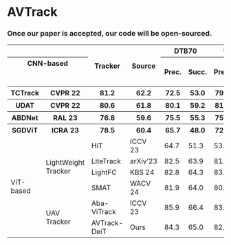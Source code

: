 # AVTrack
### Once our paper is accepted, our code will be open-sourced.



<table class="tg">
<thead>
  <tr>
    <th class="tg-baqh" colspan="2"></th>
    <th class="tg-baqh" rowspan="2">Tracker</th>
    <th class="tg-baqh" rowspan="2">Source</th>
    <th class="tg-baqh" colspan="2">DTB70</th>
    <th class="tg-baqh" colspan="2">UAVDT</th>
    <th class="tg-baqh" colspan="2">VisDrone</th>
    <th class="tg-baqh" colspan="2">UAV123</th>
    <th class="tg-baqh" colspan="2"><span style="font-style:normal">UAV123@10fps</span></th>
    <th class="tg-baqh" colspan="2">WebUAV-3M</th>
    <th class="tg-baqh" rowspan="2">FLOPs</th>
    <th class="tg-baqh" rowspan="2">Params</th>
    <th class="tg-baqh" rowspan="2">Avg.FPS</th>
  </tr>
  <tr>
    <th class="tg-baqh" colspan="2" rowspan="5">CNN-based<br><br><br></th>
    <th class="tg-baqh">Prec.</th>
    <th class="tg-baqh">Succ.</th>
    <th class="tg-baqh">Prec.</th>
    <th class="tg-baqh">Succ.</th>
    <th class="tg-baqh">Prec.</th>
    <th class="tg-baqh">Succ.</th>
    <th class="tg-baqh">Prec.</th>
    <th class="tg-baqh">Succ.</th>
    <th class="tg-baqh">Prec.</th>
    <th class="tg-baqh">Succ.</th>
    <th class="tg-baqh">Prec.</th>
    <th class="tg-baqh">Succ.</th>
  </tr>
</thead>
<tbody>
  <tr>
    <th class="tg-baqh">TCTrack</th>
    <th class="tg-baqh">CVPR 22</th>
    <th class="tg-baqh">81.2</th>
    <th class="tg-baqh">62.2</th>
    <th class="tg-baqh">72.5</th>
    <th class="tg-baqh">53.0</th>
    <th class="tg-baqh">79.9</th>
    <th class="tg-baqh">59.4</th>
    <th class="tg-baqh">80.0</th>
    <th class="tg-baqh">60.5</th>
    <th class="tg-baqh">78.0</th>
    <th class="tg-baqh">59.9</th>
    <th class="tg-baqh">61.9</th>
    <th class="tg-baqh">45.7</th>
    <th class="tg-baqh">8.9G</th>
    <th class="tg-baqh">10.5M</th>
    <th class="tg-baqh">139.6</th>
  </tr>
  <tr>
    <th class="tg-baqh">UDAT</th>
    <th class="tg-baqh">CVPR 22</th>
    <th class="tg-baqh">80.6</th>
    <th class="tg-baqh">61.8</th>
    <th class="tg-baqh">80.1</th>
    <th class="tg-baqh">59.2</th>
    <th class="tg-baqh">81.6</th>
    <th class="tg-baqh">61.9</th>
    <th class="tg-baqh">76.1</th>
    <th class="tg-baqh">59.0</th>
    <th class="tg-baqh">77.8</th>
    <th class="tg-baqh">58.5</th>
    <th class="tg-baqh">64.8</th>
    <th class="tg-baqh">48.7</th>
    <th class="tg-baqh">23.2G</th>
    <th class="tg-baqh">55.1M</th>
    <th class="tg-baqh">31.3</th>
  </tr>
  <tr>
    <th class="tg-baqh">ABDNet</th>
    <th class="tg-baqh">RAL 23</th>
    <th class="tg-baqh">76.8</th>
    <th class="tg-baqh">59.6</th>
    <th class="tg-baqh">75.5</th>
    <th class="tg-baqh">55.3</th>
    <th class="tg-baqh">75.0</th>
    <th class="tg-baqh">57.2</th>
    <th class="tg-baqh">79.3</th>
    <th class="tg-baqh">60.7</th>
    <th class="tg-baqh">77.3</th>
    <th class="tg-baqh">59.1</th>
    <th class="tg-baqh">63.9</th>
    <th class="tg-baqh">48.7</th>
    <th class="tg-baqh">8.3G</th>
    <th class="tg-baqh">12.3M</th>
    <th class="tg-baqh">125.4</th>
  </tr>
  <tr>
    <th class="tg-baqh">SGDViT</th>
    <th class="tg-baqh">ICRA 23</th>
    <th class="tg-baqh">78.5</th>
    <th class="tg-baqh">60.4</th>
    <th class="tg-baqh">65.7</th>
    <th class="tg-baqh">48.0</th>
    <th class="tg-baqh">72.1</th>
    <th class="tg-baqh">52.1</th>
    <th class="tg-baqh">75.4</th>
    <th class="tg-baqh">57.5</th>
    <th class="tg-baqh">86.3</th>
    <th class="tg-baqh">66.1</th>
    <th class="tg-baqh">61.3</th>
    <th class="tg-baqh">45.7</th>
    <th class="tg-baqh">11.3G</th>
    <th class="tg-baqh">23.3M</th>
    <th class="tg-baqh">107.6</th>
  </tr>
  <tr>
    <td class="tg-baqh" rowspan="6">ViT-based</td>
    <td class="tg-0lax" rowspan="4">LightWeight Tracker</td>
    <td class="tg-baqh">HiT</td>
    <td class="tg-baqh">ICCV 23</td>
    <td class="tg-baqh">64.7</td>
    <td class="tg-baqh">51.3</td>
    <td class="tg-baqh">53.7</td>
    <td class="tg-baqh">41.1</td>
    <td class="tg-baqh">64.0</td>
    <td class="tg-baqh">49.9</td>
    <td class="tg-baqh">73.5</td>
    <td class="tg-baqh">58.4</td>
    <td class="tg-baqh">74.7</td>
    <td class="tg-baqh">59.1</td>
    <td class="tg-baqh">49.2</td>
    <td class="tg-baqh">39.7</td>
    <td class="tg-baqh">1.0G</td>
    <td class="tg-baqh">9.6M</td>
    <td class="tg-baqh">293.4</td>
  </tr>
  <tr>
    <td class="tg-baqh">LiteTrack</td>
    <td class="tg-baqh">arXiv’23</td>
    <td class="tg-baqh">82.5</td>
    <td class="tg-baqh">63.9</td>
    <td class="tg-baqh">81.6</td>
    <td class="tg-baqh">59.3</td>
    <td class="tg-baqh">79.7</td>
    <td class="tg-baqh">61.4</td>
    <td class="tg-baqh">84.2</td>
    <td class="tg-baqh">65.9</td>
    <td class="tg-baqh">83.1</td>
    <td class="tg-baqh">65.0</td>
    <td class="tg-baqh">69.4</td>
    <td class="tg-baqh">54.1</td>
    <td class="tg-baqh">7.3G</td>
    <td class="tg-baqh">28.3M</td>
    <td class="tg-baqh">140.9</td>
  </tr>
  <tr>
    <td class="tg-baqh">LightFC</td>
    <td class="tg-baqh">KBS 24</td>
    <td class="tg-baqh">82.8</td>
    <td class="tg-baqh">64.3</td>
    <td class="tg-baqh">83.4</td>
    <td class="tg-baqh">60.6</td>
    <td class="tg-baqh">82.7</td>
    <td class="tg-baqh">62.8</td>
    <td class="tg-baqh">84.2</td>
    <td class="tg-baqh">65.5</td>
    <td class="tg-baqh">81.3</td>
    <td class="tg-baqh">63.7</td>
    <td class="tg-baqh">71.2</td>
    <td class="tg-baqh">54.5</td>
    <td class="tg-baqh">0.95G</td>
    <td class="tg-baqh">3.2M</td>
    <td class="tg-baqh">143.1</td>
  </tr>
  <tr>
    <td class="tg-baqh">SMAT</td>
    <td class="tg-baqh"><span style="font-style:normal">WACV 24</span></td>
    <td class="tg-baqh">81.9</td>
    <td class="tg-baqh">64.0</td>
    <td class="tg-baqh">80.8</td>
    <td class="tg-baqh">58.7</td>
    <td class="tg-baqh">82.5</td>
    <td class="tg-baqh">63.4</td>
    <td class="tg-baqh">81.8</td>
    <td class="tg-baqh">64.6</td>
    <td class="tg-baqh">80.4</td>
    <td class="tg-baqh">63.5</td>
    <td class="tg-baqh">68.9</td>
    <td class="tg-baqh">53.9</td>
    <td class="tg-baqh">3.2G</td>
    <td class="tg-baqh">5.6M</td>
    <td class="tg-baqh">121.4</td>
  </tr>
  <tr>
    <td class="tg-0lax" rowspan="2">UAV Tracker</td>
    <td class="tg-baqh">Aba-ViTrack</td>
    <td class="tg-baqh">ICCV 23</td>
    <td class="tg-baqh">85.9</td>
    <td class="tg-baqh">66.4</td>
    <td class="tg-baqh">83.4</td>
    <td class="tg-baqh">59.9</td>
    <td class="tg-baqh">86.1</td>
    <td class="tg-baqh">65.3</td>
    <td class="tg-baqh">86.4</td>
    <td class="tg-baqh">66.4</td>
    <td class="tg-baqh">85.0</td>
    <td class="tg-baqh">65.5</td>
    <td class="tg-baqh">70.4</td>
    <td class="tg-baqh">55.3</td>
    <td class="tg-baqh">2.4G</td>
    <td class="tg-baqh">7.9M</td>
    <td class="tg-baqh">176.8</td>
  </tr>
  <tr>
    <td class="tg-baqh"><span style="font-style:normal">AVTrack-DeiT</span></td>
    <td class="tg-baqh">Ours</td>
    <td class="tg-baqh">84.3</td>
    <td class="tg-baqh">65.0</td>
    <td class="tg-baqh">82.1</td>
    <td class="tg-baqh">58.7</td>
    <td class="tg-baqh">86.0</td>
    <td class="tg-baqh">65.3</td>
    <td class="tg-baqh">84.8</td>
    <td class="tg-baqh">66.8</td>
    <td class="tg-baqh">83.2</td>
    <td class="tg-baqh">65.8</td>
    <td class="tg-baqh">70.0</td>
    <td class="tg-baqh">56.4</td>
    <td class="tg-baqh">0.97M-1.9G</td>
    <td class="tg-baqh">6.6-7.9M</td>
    <td class="tg-baqh">252.7</td>
  </tr>
</tbody>
</table>
